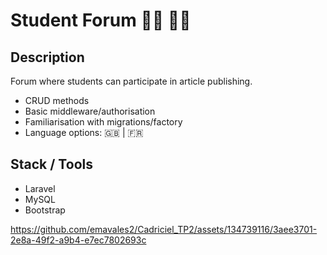 # Student Forum 👩‍💻 👨‍💻  

## Description
Forum where students can participate in article publishing. 
* CRUD methods
* Basic middleware/authorisation
* Familiarisation with migrations/factory
* Language options:  :uk: | :fr:

## Stack / Tools
* Laravel
* MySQL
* Bootstrap

https://github.com/emavales2/Cadriciel_TP2/assets/134739116/3aee3701-2e8a-49f2-a9b4-e7ec7802693c

